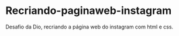 # Recriando-paginaweb-instagram
Desafio da Dio, recriando a página web do instagram com html e css.
